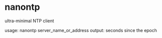 # nanontp
ultra-minimal NTP client

usage: nanontp server_name_or_address
output: seconds since the epoch
